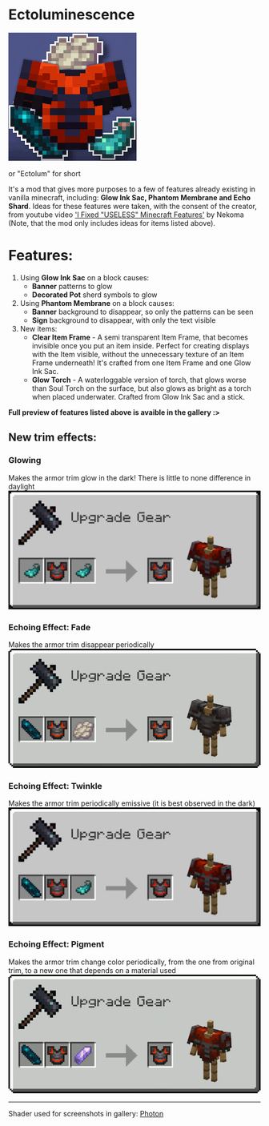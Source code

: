 # Ectoluminescence
![icon.gif](icon.gif)

or "Ectolum" for short

It's a mod that gives more purposes to a few of features already existing in vanilla minecraft, including: **Glow Ink Sac, Phantom Membrane and Echo Shard**.
Ideas for these features were taken, with the consent of the creator, from youtube video ['I Fixed "USELESS" Minecraft Features'](https://youtu.be/lYRpvjmH6Q8) by Nekoma (Note, that the mod only includes ideas for items listed above).

# Features:
1. Using **Glow Ink Sac** on a block causes:
   - **Banner** patterns to glow
   - **Decorated Pot** sherd symbols to glow
2. Using **Phantom Membrane** on a block causes:
   - **Banner** background to disappear, so only the patterns can be seen
   - **Sign** background to disappear, with only the text visible
3. New items:
   - **Clear Item Frame** - A semi transparent Item Frame, that becomes invisible once you put an item inside. Perfect for creating displays with the Item visible, without the unnecessary texture of an Item Frame underneath! It's crafted from one Item Frame and one Glow Ink Sac.
   - **Glow Torch** - A waterloggable version of torch, that glows worse than Soul Torch on the surface, but also glows as bright as a torch when placed underwater. Crafted from Glow Ink Sac and a stick.

**Full preview of features listed above is avaible in the gallery :>**
## New trim effects:
### Glowing
Makes the armor trim glow in the dark! There is little to none difference in daylight
![glowing.png](description_images%2Fglowing.png)
### Echoing Effect: Fade
Makes the armor trim disappear periodically
![echoing_fade.gif](description_images%2Fechoing_fade.gif)
### Echoing Effect: Twinkle
Makes the armor trim periodically emissive (it is best observed in the dark)
![echoing_twinkle.png](description_images%2Fechoing_twinkle.png)
### Echoing Effect: Pigment
Makes the armor trim change color periodically, from the one from original trim, to a new one that depends on a material used
![echoing_pigment.gif](description_images%2Fechoing_pigment.gif)

****
Shader used for screenshots in gallery: [Photon](https://modrinth.com/shader/photon-shader)